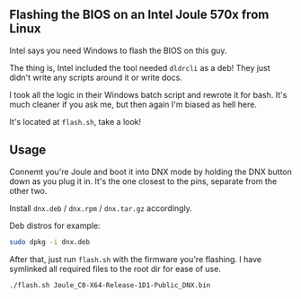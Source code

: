 Flashing the BIOS on an Intel Joule 570x from Linux
---------------------------------------------------

Intel says you need Windows to flash the BIOS on this guy.

The thing is, Intel included the tool needed `dldrcli` as a deb! They just didn't write any scripts around it or write
docs.

I took all the logic in their Windows batch script and rewrote it for bash. It's much cleaner if you ask me, but then again I'm biased as hell here.

It's located at `flash.sh`, take a look!


Usage
-----

Connemt you're Joule and boot it into DNX mode by holding the DNX button down as you plug it in.
It's the one closest to the pins, separate from the other two.

Install `dnx.deb` / `dnx.rpm` / `dnx.tar.gz` accordingly.

Deb distros for example:

```sh
sudo dpkg -i dnx.deb
```

After that, just run `flash.sh` with the firmware you're flashing.
I have symlinked all required files to the root dir for ease of use.

```sh
./flash.sh Joule_C0-X64-Release-1D1-Public_DNX.bin
```

